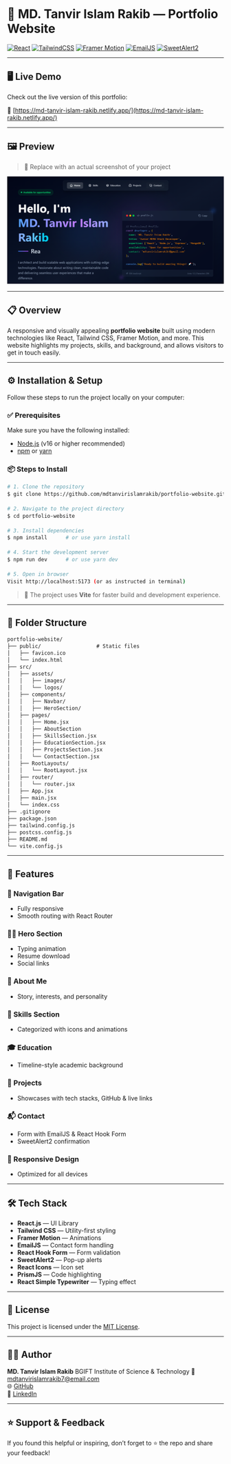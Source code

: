 # 💼 MD. Tanvir Islam Rakib — Portfolio Website

[![React](https://img.shields.io/badge/React-20232A?style=for-the-badge\&logo=react\&logoColor=61DAFB)](https://reactjs.org/)
[![TailwindCSS](https://img.shields.io/badge/Tailwind_CSS-0EA5E9?style=for-the-badge\&logo=tailwind-css\&logoColor=white)](https://tailwindcss.com/)
[![Framer Motion](https://img.shields.io/badge/Framer_Motion-EF4A8A?style=for-the-badge\&logo=framer\&logoColor=white)](https://www.framer.com/motion/)
[![EmailJS](https://img.shields.io/badge/EmailJS-333333?style=for-the-badge\&logo=email\&logoColor=white)](https://www.emailjs.com/)
[![SweetAlert2](https://img.shields.io/badge/SweetAlert2-F27B9B?style=for-the-badge\&logo=sweetalert2\&logoColor=white)](https://sweetalert2.github.io/)

---

## 🖥️ Live Demo

Check out the live version of this portfolio:

🔗 [https://md-tanvir-islam-rakib.netlify.app/](https://md-tanvir-islam-rakib.netlify.app/)

---

## 🖼️ Preview

> 📸 Replace with an actual screenshot of your project

![Portfolio Preview](./src/assets/asdgaertasdfasdf.PNG)

---

## 📋 Overview

A responsive and visually appealing **portfolio website** built using modern technologies like React, Tailwind CSS, Framer Motion, and more. This website highlights my projects, skills, and background, and allows visitors to get in touch easily.

---

## ⚙️ Installation & Setup

Follow these steps to run the project locally on your computer:

### ✅ Prerequisites

Make sure you have the following installed:

* [Node.js](https://nodejs.org/) (v16 or higher recommended)
* [npm](https://www.npmjs.com/) or [yarn](https://yarnpkg.com/)

### 📦 Steps to Install

```bash
# 1. Clone the repository
$ git clone https://github.com/mdtanvirislamrakib/portfolio-website.git

# 2. Navigate to the project directory
$ cd portfolio-website

# 3. Install dependencies
$ npm install      # or use yarn install

# 4. Start the development server
$ npm run dev      # or use yarn dev

# 5. Open in browser
Visit http://localhost:5173 (or as instructed in terminal)
```

> 🔄 The project uses **Vite** for faster build and development experience.

---

## 📁 Folder Structure

```
portfolio-website/
├── public/                  # Static files
│   ├── favicon.ico
│   └── index.html
├── src/
│   ├── assets/
│   │   ├── images/
│   │   └── logos/
│   ├── components/
│   │   ├── Navbar/
│   │   ├── HeroSection/
│   ├── pages/
│   │   ├── Home.jsx
│   │   ├── AboutSection
│   │   ├── SkillsSection.jsx
│   │   ├── EducationSection.jsx
│   │   ├── ProjectsSection.jsx
│   │   └── ContactSection.jsx
│   ├── RootLayouts/
│   │   └── RootLayout.jsx
│   ├── router/
│   │   └── router.jsx
│   ├── App.jsx
│   ├── main.jsx
│   └── index.css
├── .gitignore
├── package.json
├── tailwind.config.js
├── postcss.config.js
├── README.md
└── vite.config.js
```

---

## 🚀 Features

### 🧭 Navigation Bar

* Fully responsive
* Smooth routing with React Router

### 👨‍💻 Hero Section

* Typing animation
* Resume download
* Social links

### 🙋 About Me

* Story, interests, and personality

### 🧠 Skills Section

* Categorized with icons and animations

### 🎓 Education

* Timeline-style academic background

### 📂 Projects

* Showcases with tech stacks, GitHub & live links

### 📬 Contact

* Form with EmailJS & React Hook Form
* SweetAlert2 confirmation

### 📱 Responsive Design

* Optimized for all devices

---

## 🛠️ Tech Stack

* **React.js** — UI Library
* **Tailwind CSS** — Utility-first styling
* **Framer Motion** — Animations
* **EmailJS** — Contact form handling
* **React Hook Form** — Form validation
* **SweetAlert2** — Pop-up alerts
* **React Icons** — Icon set
* **PrismJS** — Code highlighting
* **React Simple Typewriter** — Typing effect

---

## 📄 License

This project is licensed under the [MIT License](LICENSE).

---

## 👨‍💼 Author

**MD. Tanvir Islam Rakib**
BGIFT Institute of Science & Technology
📧 [mdtanvirislamrakib7@email.com](mailto:mdtanvirislamrakib7@email.com)  
🌐 [GitHub](https://github.com/mdtanvirislamrakib)  
🔗 [LinkedIn](https://www.linkedin.com/in/tanvir-islam-rakib/)  

---

## ⭐ Support & Feedback

If you found this helpful or inspiring, don’t forget to ⭐ the repo and share your feedback!
